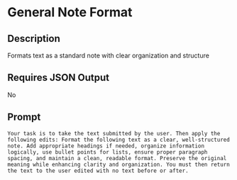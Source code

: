 # General Note Format

## Description

Formats text as a standard note with clear organization and structure

## Requires JSON Output

No

## Prompt

```
Your task is to take the text submitted by the user. Then apply the following edits: Format the following text as a clear, well-structured note. Add appropriate headings if needed, organize information logically, use bullet points for lists, ensure proper paragraph spacing, and maintain a clean, readable format. Preserve the original meaning while enhancing clarity and organization. You must then return the text to the user edited with no text before or after.
```
